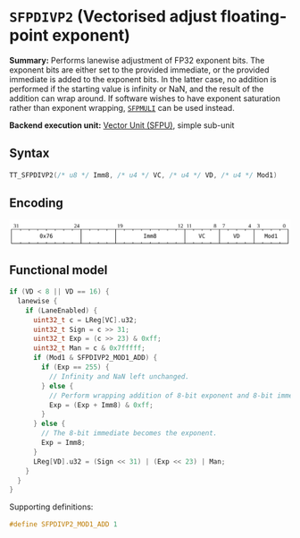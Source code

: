 # `SFPDIVP2` (Vectorised adjust floating-point exponent)

**Summary:** Performs lanewise adjustment of FP32 exponent bits. The exponent bits are either set to the provided immediate, or the provided immediate is added to the exponent bits. In the latter case, no addition is performed if the starting value is infinity or NaN, and the result of the addition can wrap around. If software wishes to have exponent saturation rather than exponent wrapping, [`SFPMULI`](SFPMULI.md) can be used instead.

**Backend execution unit:** [Vector Unit (SFPU)](VectorUnit.md), simple sub-unit

## Syntax

```c
TT_SFPDIVP2(/* u8 */ Imm8, /* u4 */ VC, /* u4 */ VD, /* u4 */ Mod1)
```

## Encoding

![](../../../Diagrams/Out/Bits32_SFPDIVP2.svg)

## Functional model

```c
if (VD < 8 || VD == 16) {
  lanewise {
    if (LaneEnabled) {
      uint32_t c = LReg[VC].u32;
      uint32_t Sign = c >> 31;
      uint32_t Exp = (c >> 23) & 0xff;
      uint32_t Man = c & 0x7fffff;
      if (Mod1 & SFPDIVP2_MOD1_ADD) {
        if (Exp == 255) {
          // Infinity and NaN left unchanged.
        } else {
          // Perform wrapping addition of 8-bit exponent and 8-bit immediate.
          Exp = (Exp + Imm8) & 0xff;
        }
      } else {
        // The 8-bit immediate becomes the exponent.
        Exp = Imm8;
      }
      LReg[VD].u32 = (Sign << 31) | (Exp << 23) | Man;
    }
  }
}
```

Supporting definitions:
```c
#define SFPDIVP2_MOD1_ADD 1
```
